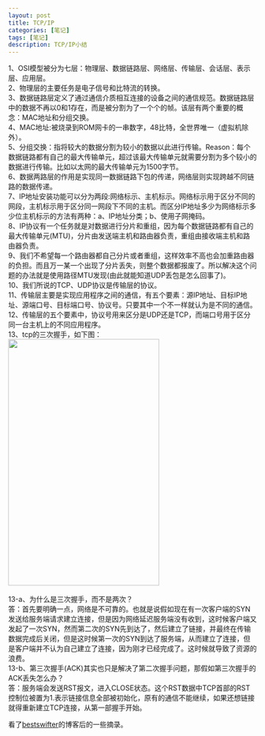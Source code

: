 ```yaml
---
layout: post
title: TCP/IP
categories: [笔记]
tags: [笔记]
description: TCP/IP小结
---
```


1、OSI模型被分为七层：物理层、数据链路层、网络层、传输层、会话层、表示层、应用层。<br>
2、物理层的主要任务是电子信号和比特流的转换。<br>
3、数据链路层定义了通过通信介质相互连接的设备之间的通信规范。数据链路层中的数据不再以0和1存在，而是被分割为了一个个的帧。该层有两个重要的概念：MAC地址和分组交换。<br>
4、MAC地址:被烧录到ROM网卡的一串数字，48比特，全世界唯一（虚拟机除外）。<br>
5、分组交换：指将较大的数据分割为较小的数据以此进行传输。Reason：每个数据链路都有自己的最大传输单元，超过该最大传输单元就需要分割为多个较小的数据进行传输。比如以太网的最大传输单元为1500字节。<br>
6、数据两路层的作用是实现同一数据链路下包的传递，网络层则实现跨越不同链路的数据传递。<br>
7、IP地址安装功能可以分为两段:网络标示、主机标示。网络标示用于区分不同的网段，主机标示用于区分同一网段下不同的主机。而区分IP地址多少为网络标示多少位主机标示的方法有两种：a、IP地址分类；b、使用子网掩码。<br>
8、IP协议有一个任务就是对数据进行分片和重组，因为每个数据链路都有自己的最大传输单元(MTU)，分片由发送端主机和路由器负责，重组由接收端主机和路由器负责。<br>
9、我们不希望每一个路由器都自己分片或者重组，这样效率不高也会加重路由器的负担。而且万一某一个出现了分片丢失，则整个数据都报废了。所以解决这个问题的办法就是使用路径MTU发现(由此就能知道UDP丢包是怎么回事了)。<br>
10、我们所说的TCP、UDP协议是传输层的协议。<br>
11、传输层主要是实现应用程序之间的通信，有五个要素：源IP地址、目标IP地址、源端口号、目标端口号、协议号。只要其中一个不一样就认为是不同的通信。<br>
12、传输层的五个要素中，协议号用来区分是UDP还是TCP，而端口号用于区分同一台主机上的不同应用程序。<br>
13、tcp的三次握手，如下图：<br/>
<img src="http://maximuum.com/assets/images/tcp_ip.png" width="306" height="500" alt=""><br/><br/>
13-a、为什么是三次握手，而不是两次？<br>
 答：首先要明确一点，网络是不可靠的。也就是说假如现在有一次客户端的SYN发送给服务端请求建立连接，但是因为网络延迟服务端没有收到，这时候客户端又发起了一次SYN，然而第二次的SYN先到达了，然后建立了链接，并最终在传输数据完成后关闭，但是这时候第一次的SYN到达了服务端，从而建立了连接，但是客户端并不认为自己建立了连接，因为刚才已经完成了。这时候就导致了资源的浪费。<br>
13-b、第三次握手(ACK)其实也只是解决了第二次握手问题，那假如第三次握手的ACK丢失怎么办？<br>
答：服务端会发送RST报文，进入CLOSE状态。这个RST数据中TCP首部的RST控制位被置为1.表示链接信息全部被初始化，原有的通信不能继续，如果还想链接就得重新建立TCP连接，从第一部握手开始。<br>

看了[bestswifter](http://www.jianshu.com/users/3e55748920d2/latest_articles)的博客后的一些摘录。